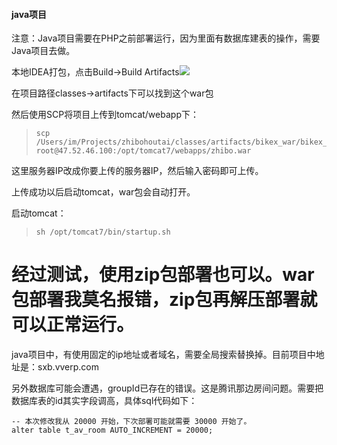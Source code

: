 #### java项目

注意：Java项目需要在PHP之前部署运行，因为里面有数据库建表的操作，需要Java项目去做。

本地IDEA打包，点击Build-&gt;Build Artifacts![](/assets/build.png)

在项目路径classes-&gt;artifacts下可以找到这个war包

然后使用SCP将项目上传到tomcat/webapp下：

> ```
> scp /Users/im/Projects/zhibohoutai/classes/artifacts/bikex_war/bikex_war.war root@47.52.46.100:/opt/tomcat7/webapps/zhibo.war
> ```

这里服务器IP改成你要上传的服务器IP，然后输入密码即可上传。

上传成功以后启动tomcat，war包会自动打开。

启动tomcat：

> ```
> sh /opt/tomcat7/bin/startup.sh
> ```

# 经过测试，使用zip包部署也可以。war包部署我莫名报错，zip包再解压部署就可以正常运行。

java项目中，有使用固定的ip地址或者域名，需要全局搜索替换掉。目前项目中地址是：sxb.vverp.com

另外数据库可能会遭遇，groupId已存在的错误。这是腾讯那边房间问题。需要把数据库表的id其实字段调高，具体sql代码如下：

```
-- 本次修改我从 20000 开始，下次部署可能就需要 30000 开始了。
alter table t_av_room AUTO_INCREMENT = 20000;
```



